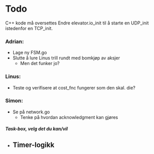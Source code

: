 # Todo
C++ kode må oversettes
Endre elevator.io_init til å starte en UDP_init istedenfor en TCP_init.


### Adrian:
- Lage ny FSM.go
- Slutte å lure Linus trill rundt med bomkjøp av aksjer
    - Men det funker jo?

### Linus:
- Teste og verifisere at cost_fnc fungerer som den skal. die?

### Simon:
- Se på network.go
    - Tenke på hvordan acknowledgment kan gjøres

##### Task-box, velg det du kan/vil #####
 - Timer-logikk
    - 


#####